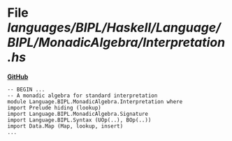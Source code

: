 # File _languages/BIPL/Haskell/Language/BIPL/MonadicAlgebra/Interpretation.hs_
**[GitHub](https://github.com/softlang/yas/blob/master/languages/BIPL/Haskell/Language/BIPL/MonadicAlgebra/Interpretation.hs)**
```
-- BEGIN ...
-- A monadic algebra for standard interpretation
module Language.BIPL.MonadicAlgebra.Interpretation where
import Prelude hiding (lookup)
import Language.BIPL.MonadicAlgebra.Signature
import Language.BIPL.Syntax (UOp(..), BOp(..))
import Data.Map (Map, lookup, insert)
...
```
